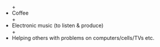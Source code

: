 <ul>
+<li>Coffee</li>
+<li>Electronic music (to listen & produce)</li>
+<li>Helping others with problems on computers/cells/TVs etc.</li>
</ul>

